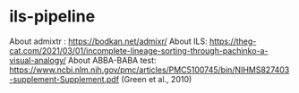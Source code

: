 # ils-pipeline

About admixtr : https://bodkan.net/admixr/
About ILS: https://theg-cat.com/2021/03/01/incomplete-lineage-sorting-through-pachinko-a-visual-analogy/
About ABBA-BABA test: https://www.ncbi.nlm.nih.gov/pmc/articles/PMC5100745/bin/NIHMS827403-supplement-Supplement.pdf (Green et al., 2010)

